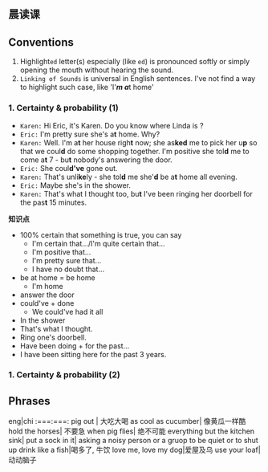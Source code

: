 ## 晨读课

## Conventions
1. Highlight`ed` letter(s) especially (like `ed`) is pronounced softly or simply opening the mouth without hearing the sound.
2. `Linking of Sounds` is universal in English sentences. I've not find a way to highlight such case, like 'I'***m a***t home'

### 1. Certainty & probability (1)
- `Karen:` Hi Eric, it's Karen. Do you know where Linda is ?
- `Eric:` I'm pretty sure she's a**t** home. Why?
- `Karen:` Well. I'm a**t** her house righ**t** now; she as**ked** me to pick her u**p** so that we coul**d** do some shopping together. I'm positive she tol**d** me to come a**t** 7 - bu**t** nobody's answering the door.
- `Eric:` She coul**d've** gone out.
- `Karen:` That's unli**ke**ly - she tol**d** me she'**d** be a**t** home all evening.
- `Eric:` Maybe she's in the shower.
- `Karen:` That's what I thought too, bu**t** I've been ringing her doorbell for the pas**t** 15 minutes.

****知识点****
- 100% certain that something is true, you can say
    + I'm certain that.../I'm quite certain that...
    + I'm positive that...
    + I'm pretty sure that...
    + I have no doubt that...
- be at home = be home
    + I'm home
- answer the door
- could've + done
    + We could've had it all
- In the shower
- That's what I thought.
- Ring one's doorbell.
- Have been doing + for the past...
-   I have been sitting here for the past 3 years. 

### 1. Certainty & probability (2)



## Phrases
eng|chi
:===:===:
pig out | 大吃大喝
as cool as cucumber| 像黄瓜一样酷
hold the horses| 不要急
when pig flies| 绝不可能
everything but the kitchen sink|
put a sock in it| asking a noisy person or a gruop to be quiet or to shut up
drink like a fish|喝多了, 牛饮
love me, love my dog|爱屋及乌
use your loaf|动动脑子

